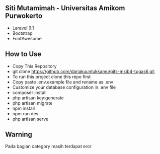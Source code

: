 ## Siti Mutamimah - Universitas Amikom Purwokerto

- Laravel 9.1
- Bootstrap
- FontAwesome

## How to Use
- Copy This Repository
- git clone https://github.com/dariakuuntukkamu/gits-msib4-tugas6.git
- To run this project clone this repo first
- Copy paste .env.example file and rename as .env
- Customize your database configuration in .env file
- composer install 
- php artisan key:generate 
- php artisan migrate 
- npm install
- npm run dev
- php artisan serve

## Warning
Pada bagian category masih terdapat eror
